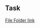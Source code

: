 ## Task
[File Folder link](https://drive.google.com/drive/folders/1S2yPK_SncopdTCQdSDKl5KGRa8FYYTOK?usp=share_link)
